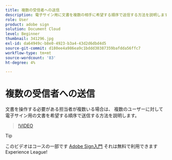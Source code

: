 ```yaml
---
title: 複数の受信者への送信
description: 電子サイン用に文書を複数の相手に希望する順序で送信する方法を説明します
role: User
product: adobe sign
solution: Document Cloud
level: Beginner
thumbnail: 341296.jpg
exl-id: da64949c-b8e0-4923-b3a4-43d2d6dbd4d5
source-git-commit: d180ee4a986ea9c1bddd30387359bafdda56ffc7
workflow-type: tm+mt
source-wordcount: '83'
ht-degree: 4%

---
```


# 複数の受信者への送信

文書を操作する必要がある担当者が複数いる場合は、 複数のユーザーに対して電子サイン用の文書を希望する順序で送信する方法を説明します。

>[!VIDEO](https://video.tv.adobe.com/v/341296?hidetitle=true)

>[!TIP]
>
>このビデオはコースの一部です [Adobe Sign入門](https://experienceleague.adobe.com/?recommended=Sign-U-1-2020.1) それは無料で利用できますExperience League!
